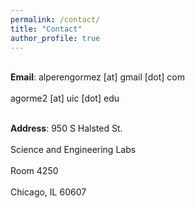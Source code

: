 ```yaml
---
permalink: /contact/
title: "Contact"
author_profile: true
---
```

<p>
<br><b>Email</b>:  alperengormez [at] gmail [dot] com</br>
<br>               agorme2 [at] uic [dot] edu</br>
</p>

<p>
<br><b>Address</b>: 950 S Halsted St.</br>
<br>         Science and Engineering Labs</br>
<br>		 Room 4250</br>
<br>		 Chicago, IL 60607</br>
</p>


